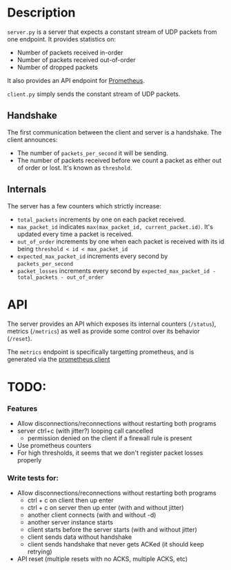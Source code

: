 # Description
`server.py` is a server that expects a constant stream of UDP packets from one
endpoint. It provides statistics on:

- Number of packets received in-order
- Number of packets received out-of-order
- Number of dropped packets

It also provides an API endpoint for [Prometheus](https://prometheus.io/).

`client.py` simply sends the constant stream of UDP packets.


## Handshake
The first communication between the client and server is a handshake.
The client announces:

- The number of `packets_per_second` it will be sending.
- The number of packets received before we count a packet as either out of
order or lost. It's known as `threshold`.


## Internals
The server has a few counters which strictly increase:

- `total_packets` increments by one on each packet received.
- `max_packet_id` indicates `max(max_packet_id, current_packet.id)`.
It's updated every time a packet is received.
- `out_of_order` increments by one when each packet is received with its id
being `threshold < id < max_packet_id`
- `expected_max_packet_id` increments every second by `packets_per_second`
- `packet_losses` increments every second by
`expected_max_packet_id - total_packets - out_of_order`

# API
The server provides an API which exposes its internal counters (`/status`),
metrics (`/metrics`) as well as provide some control over its behavior
(`/reset`).

The `metrics` endpoint is specifically targetting prometheus, and is generated via the [prometheus client](https://github.com/prometheus/client_python)

# TODO:

### Features

- Allow disconnections/reconnections without restarting both programs
 - server ctrl+c (with jitter?) looping call cancelled
	- permission denied on the client if a firewall rule is present
- Use prometheus counters
- For high thresholds, it seems that we don't register packet losses properly


### Write tests for:

- Allow disconnections/reconnections without restarting both programs
	- ctrl + c on client then up enter
	- ctrl + c on server then up enter (with and without jitter)
	- another client connects (with and without -d)
	- another server instance starts
	- client starts before the server starts (with and without jitter)
	- client sends data without handshake
	- client sends handshake that never gets ACKed (it should keep retrying)
- API reset (multiple resets with no ACKS, multiple ACKS, etc)
